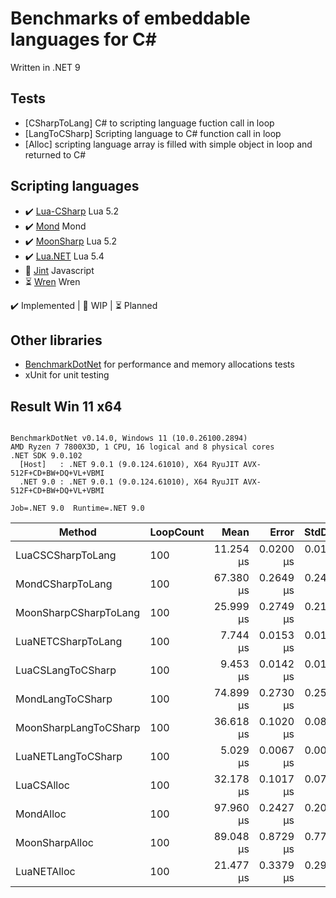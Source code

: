 # Benchmarks of embeddable languages for C#

Written in .NET 9

## Tests
- [CSharpToLang] C# to scripting language fuction call in loop
- [LangToCSharp] Scripting language to C# function call in loop
- [Alloc] scripting language array is filled with simple object in loop and returned to C#

## Scripting languages
- ✔️ [Lua-CSharp](https://github.com/AnnulusGames/Lua-CSharp) Lua 5.2
- ✔️ [Mond](https://github.com/Rohansi/Mond) Mond
- ✔️ [MoonSharp](https://github.com/moonsharp-devs/moonsharp) Lua 5.2
- ✔️ [Lua.NET](https://github.com/tilkinsc/Lua.NET) Lua 5.4
- 🚧 [Jint](https://github.com/sebastienros/jint) Javascript
- ⏳ [Wren](https://github.com/stevewoolcock/WrenSharp) Wren

✔️ Implemented | 🚧 WIP | ⏳ Planned

## Other libraries 
- [BenchmarkDotNet](https://github.com/dotnet/BenchmarkDotNet) for performance and memory allocations tests 
- xUnit for unit testing

## Result Win 11 x64
```

BenchmarkDotNet v0.14.0, Windows 11 (10.0.26100.2894)
AMD Ryzen 7 7800X3D, 1 CPU, 16 logical and 8 physical cores
.NET SDK 9.0.102
  [Host]   : .NET 9.0.1 (9.0.124.61010), X64 RyuJIT AVX-512F+CD+BW+DQ+VL+VBMI
  .NET 9.0 : .NET 9.0.1 (9.0.124.61010), X64 RyuJIT AVX-512F+CD+BW+DQ+VL+VBMI

Job=.NET 9.0  Runtime=.NET 9.0  

```
| Method                | LoopCount | Mean      | Error     | StdDev    | Gen0   | Gen1   | Allocated |
|---------------------- |---------- |----------:|----------:|----------:|-------:|-------:|----------:|
| LuaCSCSharpToLang     | 100       | 11.254 μs | 0.0200 μs | 0.0177 μs | 0.2136 |      - |   11112 B |
| MondCSharpToLang      | 100       | 67.380 μs | 0.2649 μs | 0.2477 μs | 5.2490 | 0.6104 |  266704 B |
| MoonSharpCSharpToLang | 100       | 25.999 μs | 0.2749 μs | 0.2146 μs | 1.4648 | 0.4883 |   74968 B |
| LuaNETCSharpToLang    | 100       |  7.744 μs | 0.0153 μs | 0.0143 μs |      - |      - |         - |
| LuaCSLangToCSharp     | 100       |  9.453 μs | 0.0142 μs | 0.0133 μs | 0.0305 |      - |    1896 B |
| MondLangToCSharp      | 100       | 74.899 μs | 0.2730 μs | 0.2554 μs | 5.4932 | 0.6104 |  277904 B |
| MoonSharpLangToCSharp | 100       | 36.618 μs | 0.1020 μs | 0.0852 μs | 1.5869 | 0.5493 |   80840 B |
| LuaNETLangToCSharp    | 100       |  5.029 μs | 0.0067 μs | 0.0060 μs |      - |      - |         - |
| LuaCSAlloc            | 100       | 32.178 μs | 0.1017 μs | 0.0794 μs | 1.5869 | 0.6714 |   82208 B |
| MondAlloc             | 100       | 97.960 μs | 0.2427 μs | 0.2027 μs | 7.0801 | 1.5869 |  360976 B |
| MoonSharpAlloc        | 100       | 89.048 μs | 0.8729 μs | 0.7738 μs | 3.2959 | 0.9766 |  167864 B |
| LuaNETAlloc           | 100       | 21.477 μs | 0.3379 μs | 0.2996 μs |      - |      - |      56 B |
